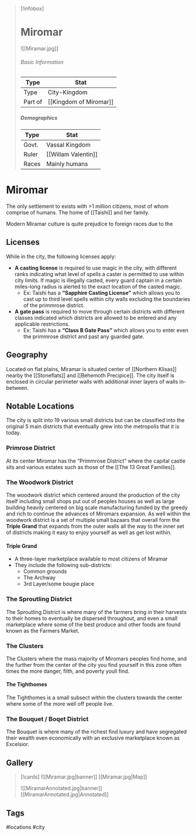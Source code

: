 > [!infobox]
> # Miromar
> ![[Miramar.jpg]]
> ###### Basic Information
> | Type | Stat |
> | ---- | ---- |
> | Type| City-Kingdom |
> | Part of | [[Kingdom of Miromar]]|
> ##### Demographics
> | Type | Stat |
> | ---- | ---- |
> | Govt. | Vassal Kingdom |
> | Ruler | [[Willam Valentin]] |
> |Races|Mainly humans|

# Miromar
The only settlement to exists  with >1 million citizens, most of whom comprise of humans. The home of [[Taishi]] and her family. 

Modern Miramar culture is quite prejudice to foreign races due to the 

## Licenses
While in the city, the following licenses apply:
- **A casting license** is required to use magic in the city, with different ranks indicating what level of spells a caster is permitted to use within city limits. If magic is illegally casted, every guard captain in a certain miles-long radius is alerted to the exact location of the casted magic. 
	- Ex: Taishi has a **“Sapphire Casting License”** which allows you to cast up to third level spells within city walls excluding the boundaries of the primmrose district.
- **A gate pass** is required to move through certain districts with different classes indicated which districts are allowed to be entered and any applicable restrictions.
	- Ex: Taishi has a **“Class B Gate Pass”** which allows you to enter even the primmrose district and past any guarded gate.

## Geography
Located on flat plains, Miramar is situated center of [[Northern Klisas]] nearby the [[Stoneflats]] and  [[Behemoth Precipice]]. The city itself is enclosed in circular perimeter walls with additional inner layers of walls in-between.

##  Notable Locations
The city is split into 19 various small districts but can be classified into the original 5 main districts that eventually grew into the metropolis that it is today.

### Primrose District
At its center Miromar has the “Primmrose District” where the capital castle sits and various estates such as those of the [[The 13 Great Families]].

### The Woodwork District
The woodwork district which centered around the production of the city itself including small shops put out of peoples houses as well as large building heavily centered on big scale manufacturing funded by the greedy and rich to continue the advances of Miromars expansion. As well within the woodwork district is a set of multiple small bazaars that overall form the **Triple Grand** that expands from the outer walls all the way to the inner set of districts making it easy to enjoy yourself as well as get lost within.
#### Triple Grand
- A three-layer marketplace available to most citizens of Miramar
- They include the following sub-districts:
	- Common grounds
	- The Archway
	- 3rd Layer/some bougie place

### The Sproutling District
The Sproutling District  is where many of the farmers bring in their harvests to their homes to eventually be dispersed throughout, and even a small marketplace where some of the best produce and other foods are found known as the Farmers Market. 

### The Clusters
The Clusters where the mass majority of Miromars peoples find home, and the further from the center of the city you find yourself in this zone often times the more danger, filth, and poverty youll find.

####  The Tighthomes 
The Tighthomes is a small subsect within the clusters towards the center where some of the more well off people live.

### The Bouquet / Boqet District
The Bouquet is where many of the richest find luxury and have segregated their wealth even economically with an exclusive marketplace known as Excelsior.

## Gallery
>[!cards]
>![[Miramar.jpg|banner]]
>[[Miramar.jpg|Map]]
>
>![[MiramarAnnotated.jpg|banner]]
>[[MiramarAnnotated.jpg|Annotated]]

## Tags
#locations #city
